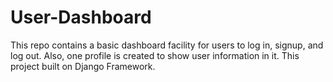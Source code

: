 # User-Dashboard
This repo contains a basic dashboard facility for users to log in, signup, and log out. Also, one profile is created to show user information in it. This project built on Django Framework.
